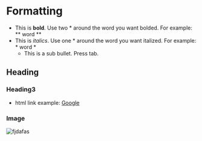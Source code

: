 # Formatting
- This is **bold**. Use two * around the word you want bolded. For example: ** word ** 
- This is *italics*. Use one * around the word you want italized. For example: * word *
  - This is a sub bullet. Press tab.
## Heading

### Heading3
- html link example: [Google](http://www.gmail.com)

### Image
![fjdafas](https://sites.google.com/a/campbell.k12.hi.us/jchs-navy-jrotc/_/rsrc/1502140930664/njrotc-saber-cyber-patriots/CyberPatriot.png?height=200&width=199)
